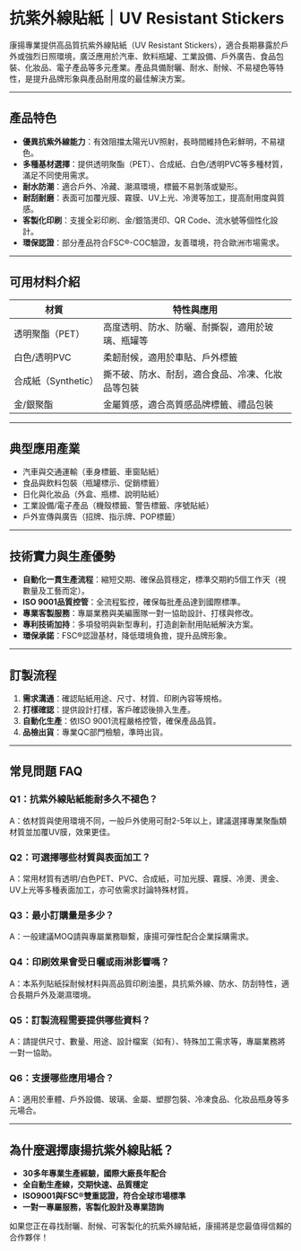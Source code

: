 # 抗紫外線貼紙｜UV Resistant Stickers

康揚專業提供高品質抗紫外線貼紙（UV Resistant Stickers），適合長期暴露於戶外或強烈日照環境，廣泛應用於汽車、飲料瓶罐、工業設備、戶外廣告、食品包裝、化妝品、電子產品等多元產業。產品具備耐曬、耐水、耐候、不易褪色等特性，是提升品牌形象與產品耐用度的最佳解決方案。

---

## 產品特色

- **優異抗紫外線能力**：有效阻擋太陽光UV照射，長時間維持色彩鮮明，不易褪色。
- **多種基材選擇**：提供透明聚酯（PET）、合成紙、白色/透明PVC等多種材質，滿足不同使用需求。
- **耐水防潮**：適合戶外、冷藏、潮濕環境，標籤不易剝落或變形。
- **耐刮耐磨**：表面可加覆光膜、霧膜、UV上光、冷燙等加工，提高耐用度與質感。
- **客製化印刷**：支援全彩印刷、金/銀箔燙印、QR Code、流水號等個性化設計。
- **環保認證**：部分產品符合FSC®-COC驗證，友善環境，符合歐洲市場需求。

---

## 可用材料介紹

| 材質                | 特性與應用                                       |
|---------------------|--------------------------------------------------|
| 透明聚酯（PET）     | 高度透明、防水、防曬、耐撕裂，適用於玻璃、瓶罐等 |
| 白色/透明PVC        | 柔韌耐候，適用於車貼、戶外標籤                     |
| 合成紙（Synthetic） | 撕不破、防水、耐刮，適合食品、冷凍、化妝品等包裝   |
| 金/銀聚酯           | 金屬質感，適合高質感品牌標籤、禮品包裝             |

---

## 典型應用產業

- 汽車與交通運輸（車身標籤、車窗貼紙）
- 食品與飲料包裝（瓶罐標示、促銷標籤）
- 日化與化妝品（外盒、瓶標、說明貼紙）
- 工業設備/電子產品（機殼標籤、警告標籤、序號貼紙）
- 戶外宣傳與廣告（招牌、指示牌、POP標籤）

---

## 技術實力與生產優勢

- **自動化一貫生產流程**：縮短交期、確保品質穩定，標準交期約5個工作天（視數量及工藝而定）。
- **ISO 9001品質控管**：全流程監控，確保每批產品達到國際標準。
- **專業客製服務**：專屬業務與美編團隊一對一協助設計、打樣與修改。
- **專利技術加持**：多項發明與新型專利，打造創新耐用貼紙解決方案。
- **環保承諾**：FSC®認證基材，降低環境負擔，提升品牌形象。

---

## 訂製流程

1. **需求溝通**：確認貼紙用途、尺寸、材質、印刷內容等規格。
2. **打樣確認**：提供設計打樣，客戶確認後排入生產。
3. **自動化生產**：依ISO 9001流程嚴格控管，確保產品品質。
4. **品檢出貨**：專業QC部門檢驗，準時出貨。

---

## 常見問題 FAQ

### Q1：抗紫外線貼紙能耐多久不褪色？
A：依材質與使用環境不同，一般戶外使用可耐2-5年以上，建議選擇專業聚酯類材質並加覆UV膜，效果更佳。

### Q2：可選擇哪些材質與表面加工？
A：常用材質有透明/白色PET、PVC、合成紙，可加光膜、霧膜、冷燙、燙金、UV上光等多種表面加工，亦可依需求討論特殊材質。

### Q3：最小訂購量是多少？
A：一般建議MOQ請與專屬業務聯繫，康揚可彈性配合企業採購需求。

### Q4：印刷效果會受日曬或雨淋影響嗎？
A：本系列貼紙採耐候材料與高品質印刷油墨，具抗紫外線、防水、防刮特性，適合長期戶外及潮濕環境。

### Q5：訂製流程需要提供哪些資料？
A：請提供尺寸、數量、用途、設計檔案（如有）、特殊加工需求等，專屬業務將一對一協助。

### Q6：支援哪些應用場合？
A：適用於車體、戶外設備、玻璃、金屬、塑膠包裝、冷凍食品、化妝品瓶身等多元場合。

---

## 為什麼選擇康揚抗紫外線貼紙？

- **30多年專業生產經驗，國際大廠長年配合**
- **全自動生產線，交期快速、品質穩定**
- **ISO9001與FSC®雙重認證，符合全球市場標準**
- **一對一專屬服務，客製化設計及專業諮詢**

如果您正在尋找耐曬、耐候、可客製化的抗紫外線貼紙，康揚將是您最值得信賴的合作夥伴！